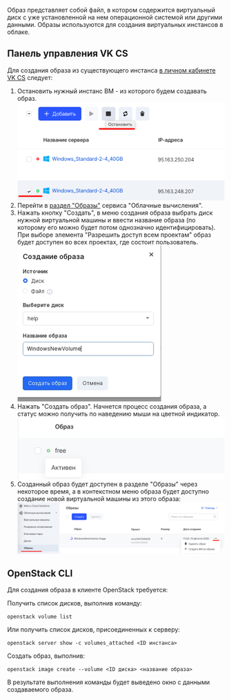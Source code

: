 Образ представляет собой файл, в котором содержится виртуальный диск с уже установленной на нем операционной системой или другими данными. Образы используются для создания виртуальных инстансов в облаке.

Панель управления VK CS
---------------------

Для создания образа из существующего инстанса [в личном кабинете VK CS](https://mcs.mail.ru/app/services/infra/servers/) следует:

1.  Остановить нужный инстанс ВМ - из которого будем создавать образ. ![](./assets/1597306895707-1597306895707.png)
2.  Перейти в [раздел "Образы"](https://mcs.mail.ru/app/services/infra/images/) сервиса "Облачные вычисления".
3.  Нажать кнопку "Создать", в меню создания образа выбрать диск нужной виртуальной машины и ввести название образа (по которому его можно будет потом однозначно идентифицировать). При выборе элемента "Разрешить доступ всем проектам" образ будет доступен во всех проектах, где состоит пользователь.![](./assets/1602986944952-sozdanie-novogo-obraza.jpg)
4.  Нажать "Создать образ". Начнется процесс создания образа, а статус можно получить по наведению мыши на цветной индикатор.![](./assets/1596645337690-snimok-ekrana-2020-08-05-v-19.34.27.png)
5.  Созданный образ будет доступен в разделе "Образы" через некоторое время, а в контекстном меню образа будет доступно создание новой виртуальной машины из этого образа: ![](./assets/1597307157053-1597307157053.png)

OpenStack CLI
-------------

Для создания образа в клиенте OpenStack требуется:

Получить список дисков, выполнив команду:

```
openstack volume list
```

Или получить список дисков, присоединенных к серверу:

```
openstack server show -c volumes_attached <ID инстанса>
```

Создать образ, выполнив:

```
openstack image create --volume <ID диска> <название образа>
```

В результате выполнения команды будет выведено окно с данными создаваемого образа.